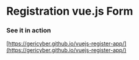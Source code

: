 # Registration vue.js Form
### See it in action
[https://gericyber.github.io/vuejs-register-app/](https://gericyber.github.io/vuejs-register-app/)
